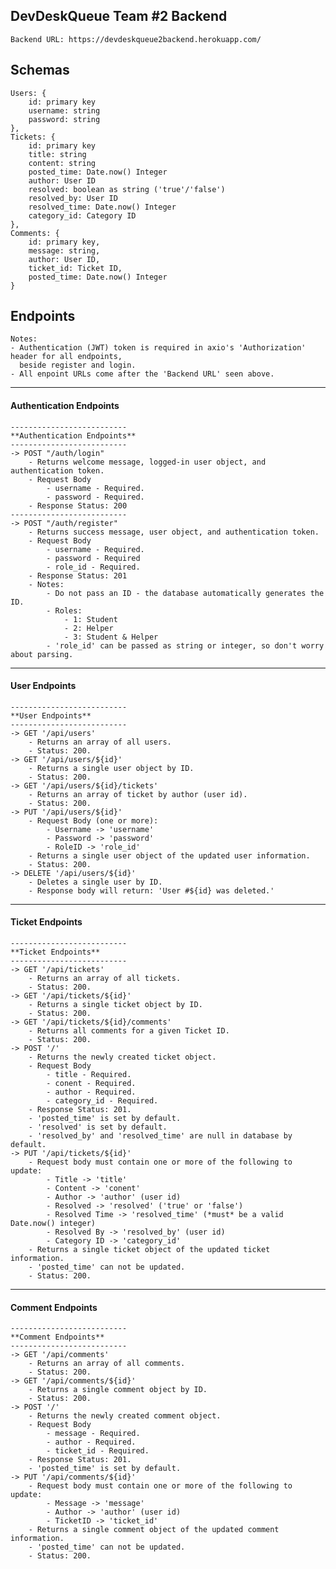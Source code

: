 
## DevDeskQueue Team #2 Backend 
	Backend URL: https://devdeskqueue2backend.herokuapp.com/

## Schemas
	Users: {
		id: primary key
		username: string
		password: string
	},
	Tickets: {
		id: primary key
		title: string
		content: string
		posted_time: Date.now() Integer
		author: User ID
		resolved: boolean as string ('true'/'false')
		resolved_by: User ID
		resolved_time: Date.now() Integer
		category_id: Category ID
	},
	Comments: {
		id: primary key,
		message: string,
		author: User ID,
		ticket_id: Ticket ID,
		posted_time: Date.now() Integer
	}
## Endpoints
	Notes:
	- Authentication (JWT) token is required in axio's 'Authorization' header for all endpoints,
	  beside register and login.
	- All enpoint URLs come after the 'Backend URL' seen above.
---
#### Authentication Endpoints
	--------------------------
	**Authentication Endpoints**
	--------------------------
	-> POST "/auth/login"
		- Returns welcome message, logged-in user object, and authentication token.
		- Request Body
			- username - Required.
			- password - Required.
		- Response Status: 200
	--------------------------
	-> POST "/auth/register"
		- Returns success message, user object, and authentication token.
		- Request Body
			- username - Required.
			- password - Required
			- role_id - Required.
		- Response Status: 201
		- Notes:
			- Do not pass an ID - the database automatically generates the ID.
			- Roles:
				- 1: Student
				- 2: Helper
				- 3: Student & Helper
			- 'role_id' can be passed as string or integer, so don't worry about parsing.
---
#### User Endpoints
	--------------------------
	**User Endpoints**
	--------------------------
	-> GET '/api/users'
		- Returns an array of all users.
		- Status: 200.
	-> GET '/api/users/${id}'
		- Returns a single user object by ID.
		- Status: 200.
	-> GET '/api/users/${id}/tickets'
		- Returns an array of ticket by author (user id).
		- Status: 200.
	-> PUT '/api/users/${id}'
		- Request Body (one or more):
			- Username -> 'username'
			- Password -> 'password'
			- RoleID -> 'role_id'
		- Returns a single user object of the updated user information.
		- Status: 200.
	-> DELETE '/api/users/${id}'
		- Deletes a single user by ID.
		- Response body will return: 'User #${id} was deleted.'
---
#### Ticket Endpoints
	--------------------------
	**Ticket Endpoints**
	--------------------------
	-> GET '/api/tickets'
		- Returns an array of all tickets.
		- Status: 200.
	-> GET '/api/tickets/${id}'
		- Returns a single ticket object by ID.
		- Status: 200.
	-> GET '/api/tickets/${id}/comments'
		- Returns all comments for a given Ticket ID.
		- Status: 200.
	-> POST '/'
		- Returns the newly created ticket object.
		- Request Body
			- title - Required.
			- conent - Required.
			- author - Required.
			- category_id - Required.
		- Response Status: 201.
		- 'posted_time' is set by default.
		- 'resolved' is set by default.
		- 'resolved_by' and 'resolved_time' are null in database by default.
	-> PUT '/api/tickets/${id}'
		- Request body must contain one or more of the following to update:
			- Title -> 'title'
			- Content -> 'conent'
			- Author -> 'author' (user id)
			- Resolved -> 'resolved' ('true' or 'false')
			- Resolved Time -> 'resolved_time' (*must* be a valid Date.now() integer)
			- Resolved By -> 'resolved_by' (user id)
			- Category ID -> 'category_id'
		- Returns a single ticket object of the updated ticket information.
		- 'posted_time' can not be updated.
		- Status: 200.
---
#### Comment Endpoints
	--------------------------
	**Comment Endpoints**
	--------------------------
	-> GET '/api/comments'
		- Returns an array of all comments.
		- Status: 200.
	-> GET '/api/comments/${id}'
		- Returns a single comment object by ID.
		- Status: 200.
	-> POST '/'
		- Returns the newly created comment object.
		- Request Body
			- message - Required.
			- author - Required.
			- ticket_id - Required.
		- Response Status: 201.
		- 'posted_time' is set by default.
	-> PUT '/api/comments/${id}'
		- Request body must contain one or more of the following to update:
			- Message -> 'message'
			- Author -> 'author' (user id)
			- TicketID -> 'ticket_id'
		- Returns a single comment object of the updated comment information.
		- 'posted_time' can not be updated.
		- Status: 200.
